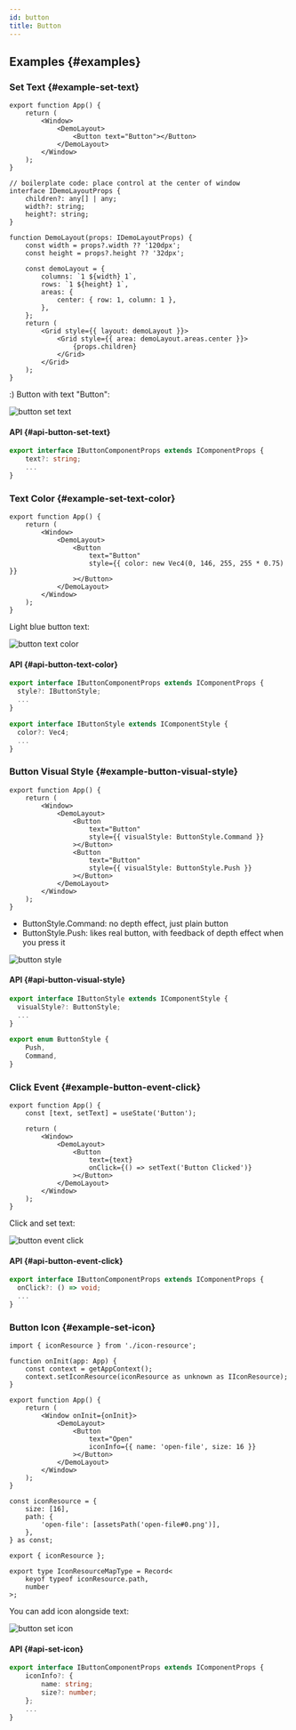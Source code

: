 ```yaml
---
id: button
title: Button
---
```


## Examples {#examples}

### Set Text {#example-set-text}

```tsx {5}
export function App() {
    return (
        <Window>
            <DemoLayout>
                <Button text="Button"></Button>
            </DemoLayout>
        </Window>
    );
}

// boilerplate code: place control at the center of window
interface IDemoLayoutProps {
    children?: any[] | any;
    width?: string;
    height?: string;
}

function DemoLayout(props: IDemoLayoutProps) {
    const width = props?.width ?? '120dpx';
    const height = props?.height ?? '32dpx';

    const demoLayout = {
        columns: `1 ${width} 1`,
        rows: `1 ${height} 1`,
        areas: {
            center: { row: 1, column: 1 },
        },
    };
    return (
        <Grid style={{ layout: demoLayout }}>
            <Grid style={{ area: demoLayout.areas.center }}>
                {props.children}
            </Grid>
        </Grid>
    );
}
```

:) Button with text "Button":

![button set text](./assets/button-set-text.png)

#### API {#api-button-set-text}

```ts
export interface IButtonComponentProps extends IComponentProps {
    text?: string;
    ...
}
```

### Text Color {#example-set-text-color}

```tsx {7}
export function App() {
    return (
        <Window>
            <DemoLayout>
                <Button
                    text="Button"
                    style={{ color: new Vec4(0, 146, 255, 255 * 0.75) }}
                ></Button>
            </DemoLayout>
        </Window>
    );
}
```

Light blue button text:

![button text color](./assets/button-text-color.png)

#### API {#api-button-text-color}

```ts
export interface IButtonComponentProps extends IComponentProps {
  style?: IButtonStyle;
  ...
}

export interface IButtonStyle extends IComponentStyle {
  color?: Vec4;
  ...
}
```

### Button Visual Style {#example-button-visual-style}

```tsx {7,11}
export function App() {
    return (
        <Window>
            <DemoLayout>
                <Button
                    text="Button"
                    style={{ visualStyle: ButtonStyle.Command }}
                ></Button>
                <Button
                    text="Button"
                    style={{ visualStyle: ButtonStyle.Push }}
                ></Button>
            </DemoLayout>
        </Window>
    );
}
```

-   ButtonStyle.Command: no depth effect, just plain button
-   ButtonStyle.Push: likes real button, with feedback of depth effect when you press it

![button style](./assets/button-style.gif)

#### API {#api-button-visual-style}

```ts
export interface IButtonStyle extends IComponentStyle {
  visualStyle?: ButtonStyle;
  ...
}

export enum ButtonStyle {
    Push,
    Command,
}
```

### Click Event {#example-button-event-click}

```tsx {9}
export function App() {
    const [text, setText] = useState('Button');

    return (
        <Window>
            <DemoLayout>
                <Button
                    text={text}
                    onClick={() => setText('Button Clicked')}
                ></Button>
            </DemoLayout>
        </Window>
    );
}
```

Click and set text:

![button event click](./assets/button-event-click.gif)

#### API {#api-button-event-click}

```ts
export interface IButtonComponentProps extends IComponentProps {
  onClick?: () => void;
  ...
}
```

### Button Icon {#example-set-icon}

```tsx {14}
import { iconResource } from './icon-resource';

function onInit(app: App) {
    const context = getAppContext();
    context.setIconResource(iconResource as unknown as IIconResource);
}

export function App() {
    return (
        <Window onInit={onInit}>
            <DemoLayout>
                <Button
                    text="Open"
                    iconInfo={{ name: 'open-file', size: 16 }}
                ></Button>
            </DemoLayout>
        </Window>
    );
}
```

```tsx title="icon-resource.ts"
const iconResource = {
    size: [16],
    path: {
        'open-file': [assetsPath('open-file#0.png')],
    },
} as const;

export { iconResource };

export type IconResourceMapType = Record<
    keyof typeof iconResource.path,
    number
>;
```

You can add icon alongside text:

![button set icon](./assets/button-set-icon.png)

#### API {#api-set-icon}

```ts
export interface IButtonComponentProps extends IComponentProps {
    iconInfo?: {
        name: string;
        size?: number;
    };
    ...
}
```
